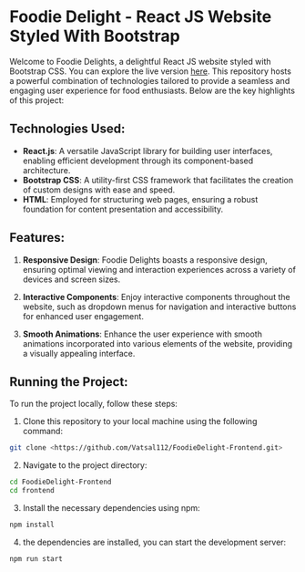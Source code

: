 # Foodie Delight - React JS Website Styled With Bootstrap

Welcome to Foodie Delights, a delightful React JS website styled with Bootstrap CSS. You can explore the live version [here](https://foodiedelight-frontend-1.onrender.com/). This repository hosts a powerful combination of technologies tailored to provide a seamless and engaging user experience for food enthusiasts.
Below are the key highlights of this project:

## Technologies Used:

- **React.js**: A versatile JavaScript library for building user interfaces, enabling efficient development through its component-based architecture.
- **Bootstrap CSS**: A utility-first CSS framework that facilitates the creation of custom designs with ease and speed.
- **HTML**: Employed for structuring web pages, ensuring a robust foundation for content presentation and accessibility.

## Features:

1. **Responsive Design**: Foodie Delights boasts a responsive design, ensuring optimal viewing and interaction experiences across a variety of devices and screen sizes.

2. **Interactive Components**: Enjoy interactive components throughout the website, such as dropdown menus for navigation and interactive buttons for enhanced user engagement.

3. **Smooth Animations**: Enhance the user experience with smooth animations incorporated into various elements of the website, providing a visually appealing interface.

## Running the Project:

To run the project locally, follow these steps:

1. Clone this repository to your local machine using the following command:

```bash
git clone <https://github.com/Vatsal112/FoodieDelight-Frontend.git>
```

2. Navigate to the project directory:

```bash
cd FoodieDelight-Frontend
cd frontend
```

3. Install the necessary dependencies using npm:

```bash
npm install
```

4. the dependencies are installed, you can start the development server:

```bash
npm run start
```

